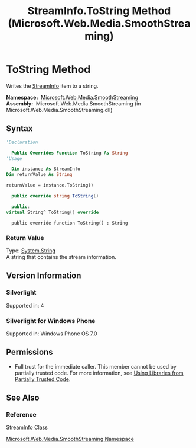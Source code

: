 ﻿---
title: StreamInfo.ToString Method  (Microsoft.Web.Media.SmoothStreaming)
TOCTitle: ToString Method
ms:assetid: M:Microsoft.Web.Media.SmoothStreaming.StreamInfo.ToString
ms:mtpsurl: https://msdn.microsoft.com/en-us/library/microsoft.web.media.smoothstreaming.streaminfo.tostring(v=VS.90)
ms:contentKeyID: 28440981
ms.date: 05/02/2012
mtps_version: v=VS.90
f1_keywords:
- Microsoft.Web.Media.SmoothStreaming.StreamInfo.ToString
dev_langs:
- csharp
- jscript
- vb
- cpp
api_location:
- Microsoft.Web.Media.SmoothStreaming.dll
api_name:
- Microsoft.Web.Media.SmoothStreaming.StreamInfo.ToString
api_type:
- Managed
topic_type:
- apiref
- kbSyntax
product_family_name: VS
ROBOTS: INDEX,FOLLOW
---

# ToString Method

Writes the [StreamInfo](streaminfo-class-microsoft-web-media-smoothstreaming_1.md) item to a string.

**Namespace:**  [Microsoft.Web.Media.SmoothStreaming](microsoft-web-media-smoothstreaming-namespace_1.md)  
**Assembly:**  Microsoft.Web.Media.SmoothStreaming (in Microsoft.Web.Media.SmoothStreaming.dll)

## Syntax

```vb
'Declaration

  Public Overrides Function ToString As String
'Usage

  Dim instance As StreamInfo
Dim returnValue As String

returnValue = instance.ToString()
```

```csharp
  public override string ToString()
```

```cpp
  public:
virtual String^ ToString() override
```

```jscript
  public override function ToString() : String
```

### Return Value

Type: [System.String](https://msdn.microsoft.com/library/s1wwdcbf)  
A string that contains the stream information.  

## Version Information

### Silverlight

Supported in: 4  

### Silverlight for Windows Phone

Supported in: Windows Phone OS 7.0  

## Permissions

  - Full trust for the immediate caller. This member cannot be used by partially trusted code. For more information, see [Using Libraries from Partially Trusted Code](https://msdn.microsoft.com/library/8skskf63).

## See Also

### Reference

[StreamInfo Class](streaminfo-class-microsoft-web-media-smoothstreaming_1.md)

[Microsoft.Web.Media.SmoothStreaming Namespace](microsoft-web-media-smoothstreaming-namespace_1.md)

